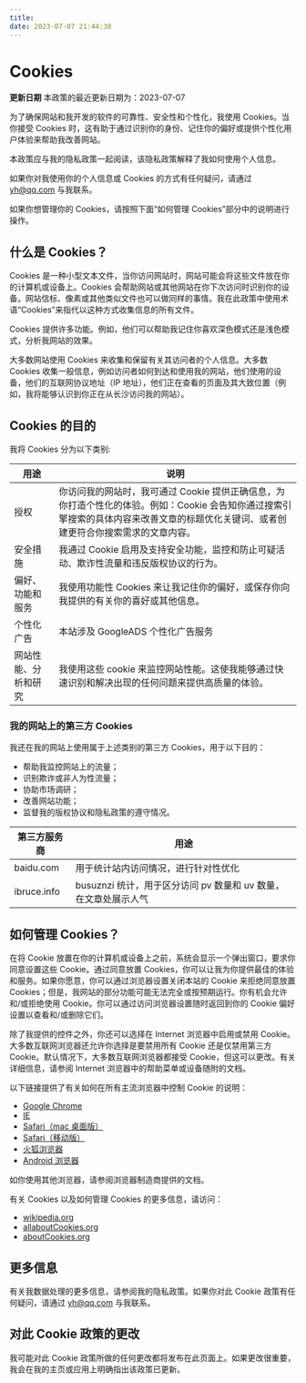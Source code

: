 ```yaml
---
title: 
date: 2023-07-07 21:44:38
---
```

# Cookies

**更新日期**
本政策的最近更新日期为：2023-07-07

为了确保网站和我开发的软件的可靠性、安全性和个性化，我使用 Cookies。当你接受 Cookies 时，这有助于通过识别你的身份、记住你的偏好或提供个性化用户体验来帮助我改善网站。

本政策应与我的隐私政策一起阅读，该隐私政策解释了我如何使用个人信息。

如果你对我使用你的个人信息或 Cookies 的方式有任何疑问，请通过 [yh@qq.com](mailto:3201047678@qq.com) 与我联系。

如果你想管理你的 Cookies，请按照下面“如何管理 Cookies”部分中的说明进行操作。

## 什么是 Cookies？

Cookies 是一种小型文本文件，当你访问网站时，网站可能会将这些文件放在你的计算机或设备上。Cookies 会帮助网站或其他网站在你下次访问时识别你的设备。网站信标、像素或其他类似文件也可以做同样的事情。我在此政策中使用术语“Cookies”来指代以这种方式收集信息的所有文件。

Cookies 提供许多功能。例如，他们可以帮助我记住你喜欢深色模式还是浅色模式，分析我网站的效果。

大多数网站使用 Cookies 来收集和保留有关其访问者的个人信息。大多数 Cookies 收集一般信息，例如访问者如何到达和使用我的网站，他们使用的设备，他们的互联网协议地址（IP 地址），他们正在查看的页面及其大致位置（例如，我将能够认识到你正在从长沙访问我的网站）。

## Cookies 的目的

我将 Cookies 分为以下类别:

| 用途     | 说明                                                         |
| -------- | ------------------------------------------------------------ |
| 授权     | 你访问我的网站时，我可通过 Cookie 提供正确信息，为你打造个性化的体验。例如：Cookie 会告知你通过搜索引擎搜索的具体内容来改善文章的标题优化关键词、或者创建更符合你搜索需求的文章内容。 |
| 安全措施 | 我通过 Cookie 启用及支持安全功能，监控和防止可疑活动、欺诈性流量和违反版权协议的行为。                                 |
| 偏好、功能和服务 | 我使用功能性 Cookies 来让我记住你的偏好，或保存你向我提供的有关你的喜好或其他信息。                                |
| 个性化广告     | 本站涉及 GoogleADS 个性化广告服务                             |
| 网站性能、分析和研究 | 我使用这些 cookie 来监控网站性能。这使我能够通过快速识别和解决出现的任何问题来提供高质量的体验。 |

### 我的网站上的第三方 Cookies

我还在我的网站上使用属于上述类别的第三方 Cookies，用于以下目的：

- 帮助我监控网站上的流量；
- 识别欺诈或非人为性流量；
- 协助市场调研；
- 改善网站功能；
- 监督我的版权协议和隐私政策的遵守情况。

**第三方服务商** | **用途**
-----------------|-------
baidu.com        | 用于统计站内访问情况，进行针对性优化
ibruce.info      | busuznzi 统计，用于区分访问 pv 数量和 uv 数量，在文章处展示人气

## 如何管理 Cookies？

在将 Cookie 放置在你的计算机或设备上之前，系统会显示一个弹出窗口，要求你同意设置这些 Cookie。通过同意放置 Cookies，你可以让我为你提供最佳的体验和服务。如果你愿意，你可以通过浏览器设置关闭本站的 Cookie 来拒绝同意放置 Cookies；但是，我网站的部分功能可能无法完全或按预期运行。你有机会允许和/或拒绝使用 Cookie。你可以通过访问浏览器设置随时返回到你的 Cookie 偏好设置以查看和/或删除它们。

除了我提供的控件之外，你还可以选择在 Internet 浏览器中启用或禁用 Cookie。大多数互联网浏览器还允许你选择是要禁用所有 Cookie 还是仅禁用第三方 Cookie。默认情况下，大多数互联网浏览器都接受 Cookie，但这可以更改。有关详细信息，请参阅 Internet 浏览器中的帮助菜单或设备随附的文档。

以下链接提供了有关如何在所有主流浏览器中控制 Cookie 的说明：

- [Google Chrome](https://support.google.com/accounts/answer/32050)
- [IE](https://support.microsoft.com/en-us/topic/delete-and-manage-cookies-168dab11-0753-043d-7c16-ede5947fc64d)
- [Safari（mac 桌面版）](https://support.apple.com/guide/safari/manage-cookies-and-website-data-sfri11471/mac)
- [Safari（移动版）](https://support.apple.com/en-us/HT201265)
- [火狐浏览器](https://support.mozilla.org/en-US/kb/enable-and-disable-cookies-website-preferences)
- [Android 浏览器](https://support.google.com/chrome/answer/95647)

如你使用其他浏览器，请参阅浏览器制造商提供的文档。

有关 Cookies 以及如何管理 Cookies 的更多信息，请访问：

- [wikipedia.org](https://en.wikipedia.org/wiki/HTTP_cookie)
- [allaboutCookies.org](https://www.allaboutcookies.org/)
- [aboutCookies.org](https://www.aboutcookies.org/)

## 更多信息

有关我数据处理的更多信息，请参阅我的隐私政策。如果你对此 Cookie 政策有任何疑问，请通过 [yh@qq.com](mailto:3201047678@qq.com) 与我联系。

## 对此 Cookie 政策的更改

我可能对此 Cookie 政策所做的任何更改都将发布在此页面上。如果更改很重要，我会在我的主页或应用上明确指出该政策已更新。
